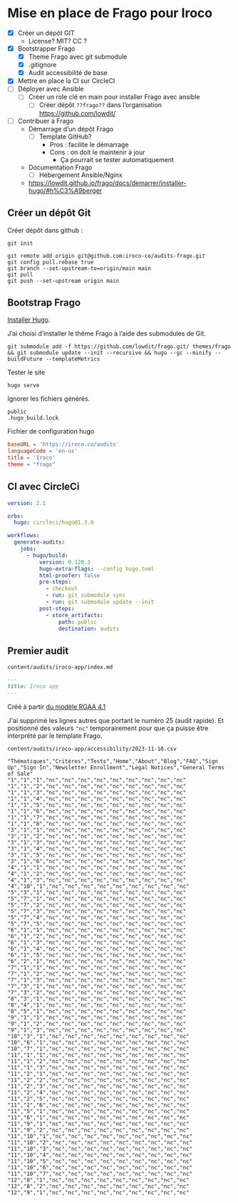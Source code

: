 # Mise en place de Frago pour Iroco

- [X] Créer un dépôt GIT
  - License? MIT? CC ?
- [X] Bootstrapper Frago 
  - [X] Theme Frago avec git submodule
  - [X] .gitignore
  - [X] Audit accessibilité de base
- [X] Mettre en place la CI sur CircleCI
- [ ] Déployer avec Ansible
  - [ ] Créer un role clé en main pour installer Frago avec ansible
    - [ ] Créer dépôt `??frago??` dans l’organisation https://github.com/lowdit/
- [ ] Contribuer à Frago
  - Démarrage d’un dépôt Frago
    - [ ] Template GitHub?
      - Pros : facilite le démarrage
      - Cons : on doit le maintenir à jour
        - Ça pourrait se tester automatiquement  
  - Documentation Frago
    - [ ] Hébergement Ansible/Nginx
  - https://lowdit.github.io/frago/docs/demarrer/installer-hugo/#h%C3%A9berger 

## Créer un dépôt Git

Créer dépôt dans github : 

```shell
git init
```

```shell
git remote add origin git@github.com:iroco-co/audits-frago.git
git config pull.rebase true
git branch --set-upstream-to=origin/main main
git pull
git push --set-upstream origin main
```


## Bootstrap Frago

[Installer Hugo](https://lowdit.github.io/frago/docs/demarrer/installer-hugo/).

J’ai choisi d’installer le thème Frago à l’aide des submodules de Git.

```shell
git submodule add -f https://github.com/lowdit/frago.git/ themes/frago && git submodule update --init --recursive && hugo --gc --minify --buildFuture --templateMetrics
```

Tester le site

```shell
hugo serve
```
Ignorer les fichiers générés.

```gitignore
public
.hugo_build.lock
```

Fichier de configuration hugo

```toml
baseURL = 'https://iroco.co/audits'
languageCode = 'en-us'
title = 'Iroco'
theme = "frago"
```

## CI avec CircleCi

```yml
version: 2.1

orbs:
  hugo: circleci/hugo@1.3.0

workflows:
  generate-audits:
    jobs:
      - hugo/build:
          version: 0.120.3
          hugo-extra-flags: --config hugo.toml
          html-proofer: false
          pre-steps:
            - checkout
            - run: git submodule sync
            - run: git submodule update --init
          post-steps:
            - store_artifacts:
                path: public
                destination: audits

```

## Premier audit

`content/audits/iroco-app/index.md`

```md
---
title: Iroco app
---
```

Créé à partir [du modèle RGAA 4.1](https://raw.githubusercontent.com/lowdit/frago/master/exampleSite/exampleFiles//grille-tests-rgaa-4.1.csv)

J'ai supprimé les lignes autres que portant le numéro 25 (audit rapide).
Et positionné des valeurs `"nc"` temporairement pour que ça puisse être interprété par le template Frago.

`content/audits/iroco-app/accessibility/2023-11-10.csv`

```csv
"Thématiques","Critères","Tests","Home","About","Blog","FAQ","Sign Up","Sign In","Newsletter Enrollment","Legal Notices","General Terms of Sale"
"1","1","1","nc","nc","nc","nc","nc","nc","nc","nc","nc"
"1","1","2","nc","nc","nc","nc","nc","nc","nc","nc","nc"
"1","1","3","nc","nc","nc","nc","nc","nc","nc","nc","nc"
"1","1","4","nc","nc","nc","nc","nc","nc","nc","nc","nc"
"1","1","5","nc","nc","nc","nc","nc","nc","nc","nc","nc"
"1","1","6","nc","nc","nc","nc","nc","nc","nc","nc","nc"
"1","1","7","nc","nc","nc","nc","nc","nc","nc","nc","nc"
"1","1","8","nc","nc","nc","nc","nc","nc","nc","nc","nc"
"3","1","1","nc","nc","nc","nc","nc","nc","nc","nc","nc"
"3","1","2","nc","nc","nc","nc","nc","nc","nc","nc","nc"
"3","1","3","nc","nc","nc","nc","nc","nc","nc","nc","nc"
"3","1","4","nc","nc","nc","nc","nc","nc","nc","nc","nc"
"3","1","5","nc","nc","nc","nc","nc","nc","nc","nc","nc"
"3","1","6","nc","nc","nc","nc","nc","nc","nc","nc","nc"
"4","1","1","nc","nc","nc","nc","nc","nc","nc","nc","nc"
"4","1","2","nc","nc","nc","nc","nc","nc","nc","nc","nc"
"4","1","3","nc","nc","nc","nc","nc","nc","nc","nc","nc"
"4","10","1","nc","nc","nc","nc","nc","nc","nc","nc","nc"
"5","3","1","nc","nc","nc","nc","nc","nc","nc","nc","nc"
"5","7","1","nc","nc","nc","nc","nc","nc","nc","nc","nc"
"5","7","2","nc","nc","nc","nc","nc","nc","nc","nc","nc"
"5","7","3","nc","nc","nc","nc","nc","nc","nc","nc","nc"
"5","7","4","nc","nc","nc","nc","nc","nc","nc","nc","nc"
"5","7","5","nc","nc","nc","nc","nc","nc","nc","nc","nc"
"6","1","1","nc","nc","nc","nc","nc","nc","nc","nc","nc"
"6","1","2","nc","nc","nc","nc","nc","nc","nc","nc","nc"
"6","1","3","nc","nc","nc","nc","nc","nc","nc","nc","nc"
"6","1","4","nc","nc","nc","nc","nc","nc","nc","nc","nc"
"6","1","5","nc","nc","nc","nc","nc","nc","nc","nc","nc"
"6","2","1","nc","nc","nc","nc","nc","nc","nc","nc","nc"
"7","1","1","nc","nc","nc","nc","nc","nc","nc","nc","nc"
"7","1","2","nc","nc","nc","nc","nc","nc","nc","nc","nc"
"7","1","3","nc","nc","nc","nc","nc","nc","nc","nc","nc"
"7","3","1","nc","nc","nc","nc","nc","nc","nc","nc","nc"
"7","3","2","nc","nc","nc","nc","nc","nc","nc","nc","nc"
"8","3","1","nc","nc","nc","nc","nc","nc","nc","nc","nc"
"8","4","1","nc","nc","nc","nc","nc","nc","nc","nc","nc"
"8","5","1","nc","nc","nc","nc","nc","nc","nc","nc","nc"
"9","1","1","nc","nc","nc","nc","nc","nc","nc","nc","nc"
"9","1","2","nc","nc","nc","nc","nc","nc","nc","nc","nc"
"9","1","3","nc","nc","nc","nc","nc","nc","nc","nc","nc"
"10","3","1","nc","nc","nc","nc","nc","nc","nc","nc","nc"
"10","6","1","nc","nc","nc","nc","nc","nc","nc","nc","nc"
"10","7","1","nc","nc","nc","nc","nc","nc","nc","nc","nc"
"11","1","1","nc","nc","nc","nc","nc","nc","nc","nc","nc"
"11","1","2","nc","nc","nc","nc","nc","nc","nc","nc","nc"
"11","1","3","nc","nc","nc","nc","nc","nc","nc","nc","nc"
"11","2","1","nc","nc","nc","nc","nc","nc","nc","nc","nc"
"11","2","2","nc","nc","nc","nc","nc","nc","nc","nc","nc"
"11","2","3","nc","nc","nc","nc","nc","nc","nc","nc","nc"
"11","2","4","nc","nc","nc","nc","nc","nc","nc","nc","nc"
"11","2","5","nc","nc","nc","nc","nc","nc","nc","nc","nc"
"11","2","6","nc","nc","nc","nc","nc","nc","nc","nc","nc"
"11","5","1","nc","nc","nc","nc","nc","nc","nc","nc","nc"
"11","6","1","nc","nc","nc","nc","nc","nc","nc","nc","nc"
"11","9","1","nc","nc","nc","nc","nc","nc","nc","nc","nc"
"11","9","2","nc","nc","nc","nc","nc","nc","nc","nc","nc"
"11","10","1","nc","nc","nc","nc","nc","nc","nc","nc","nc"
"11","10","2","nc","nc","nc","nc","nc","nc","nc","nc","nc"
"11","10","3","nc","nc","nc","nc","nc","nc","nc","nc","nc"
"11","10","4","nc","nc","nc","nc","nc","nc","nc","nc","nc"
"11","10","5","nc","nc","nc","nc","nc","nc","nc","nc","nc"
"11","10","6","nc","nc","nc","nc","nc","nc","nc","nc","nc"
"11","10","7","nc","nc","nc","nc","nc","nc","nc","nc","nc"
"12","8","1","nc","nc","nc","nc","nc","nc","nc","nc","nc"
"12","8","2","nc","nc","nc","nc","nc","nc","nc","nc","nc"
"12","9","1","nc","nc","nc","nc","nc","nc","nc","nc","nc"

```